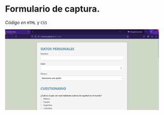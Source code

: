 # Formulario de captura.

_Código en_ `HTML` y `CSS`

![M2 Desarrollo de páginas web - Formulario ](./img/formularioQUIZ_M2.png)
